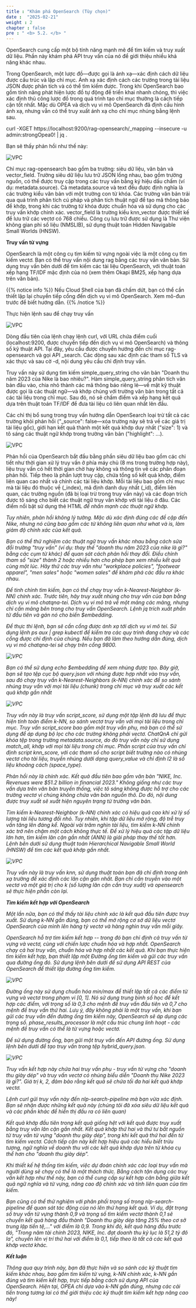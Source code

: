 ```yaml
---
title : "Khám phá OpenSearch (Tùy chọn)"
date :  "2025-02-21" 
weight : 2 
chapter : false
pre : " <b> 5.2. </b> "
---
```

OpenSearch cung cấp một bộ tính năng mạnh mẽ để tìm kiếm và truy xuất dữ liệu. Phần này khám phá API truy vấn của nó để giới thiệu nhiều khả năng khác nhau.

Trong OpenSearch, một lược đồ—được gọi là ánh xạ—xác định cách dữ liệu được cấu trúc và lập chỉ mục. Ánh xạ xác định cách các trường trong tài liệu JSON được phân tích và có thể tìm kiếm được. Trong khi OpenSearch bao gồm tính năng phát hiện lược đồ tự động để triển khai nhanh chóng, thì việc xác định thủ công lược đồ trong quá trình tạo chỉ mục thường là cách tiếp cận tốt nhất. Mặc dù OPEA và dịch vụ vi mô OpenSearch đã định cấu hình ánh xạ, nhưng vẫn có thể truy xuất ánh xạ cho chỉ mục nhúng bằng lệnh sau.

curl -XGET https://localhost:9200/rag-opensearch/_mapping --insecure -u admin:strongOpea0! | jq .

Bạn sẽ thấy phản hồi như thế này:

![VPC](/static/images/5.fwd/image093.png)

Chỉ mục rag-opensearch bao gồm ba trường: siêu dữ liệu, văn bản và vector_field. Trường siêu dữ liệu lưu trữ JSON lồng nhau, bao gồm trường nguồn, có thể được truy cập trong các truy vấn bằng ký hiệu dấu chấm (ví dụ: metadata.source). Cả metadata.source và text đều được định nghĩa là các trường kiểu văn bản với một trường con từ khóa. Các trường văn bản trải qua quá trình phân tích cú pháp và phân tích thuật ngữ để tạo mã thông báo để khớp, trong khi các trường từ khóa được chuẩn hóa và sử dụng cho các truy vấn khớp chính xác. vector_field là trường kiểu knn_vector được thiết kế để lưu trữ các vectơ có 768 chiều. Công cụ lưu trữ được sử dụng là Thư viện không gian phi số liệu (NMSLIB), sử dụng thuật toán Hidden Navigable Small Worlds (HNSW).

**Truy vấn từ vựng**

OpenSearch là một công cụ tìm kiếm từ vựng ngoài việc là một công cụ tìm kiếm vectơ. Bạn có thể truy vấn nội dung rag bằng các truy vấn văn bản. Sử dụng truy vấn bên dưới để tìm kiếm các tài liệu OpenSearch, với thuật toán xếp hạng TF/IDF mặc định của nó (xem thêm Okapi BM25, xếp hạng dựa trên văn bản).

{{% notice info %}}
Nếu Cloud Shell của bạn đã chấm dứt, bạn có thể cần thiết lập lại chuyển tiếp cổng đến dịch vụ vi mô OpenSearch. Xem mô-đun trước để biết hướng dẫn.
{{% /notice %}}

Thực hiện lệnh sau để chạy truy vấn

![VPC](/static/images/5.fwd/image094.png)

Dòng đầu tiên của lệnh chạy lệnh curl, với URL chứa điểm cuối (localhost:9200, được chuyển tiếp đến dịch vụ vi mô OpenSearch) và thông số kỹ thuật API. Tại đây, yêu cầu được chuyển hướng đến chỉ mục rag-opensearch và gọi API _search. Các dòng sau xác định các tham số TLS và xác thực và sau cờ -d, nội dung yêu cầu chỉ định truy vấn.

Truy vấn này sử dụng tìm kiếm simple_query_string cho văn bản "Doanh thu năm 2023 của Nike là bao nhiêu?". Hàm simple_query_string phân tích văn bản đầu vào, chia nhỏ thành các mã thông báo riêng lẻ—về mặt kỹ thuật được gọi là các thuật ngữ—và khớp chúng với trường văn bản trong tất cả các tài liệu trong chỉ mục. Sau đó, nó sẽ chấm điểm và xếp hạng kết quả dựa trên thuật toán TF/IDF để đưa tài liệu có liên quan nhất lên đầu.

Các chỉ thị bổ sung trong truy vấn hướng dẫn OpenSearch loại trừ tất cả các trường khỏi phản hồi ("_source": false—xóa trường này sẽ trả về các giá trị tài liệu gốc), giới hạn kết quả thành một kết quả khớp duy nhất ("size": 1) và tô sáng các thuật ngữ khớp trong trường văn bản ("highlight": ...).

![VPC](/static/images/5.fwd/image095.png)

Phản hồi của OpenSearch bắt đầu bằng phần siêu dữ liệu bao gồm các chi tiết như thời gian xử lý truy vấn ở phía máy chủ (8 ms trong trường hợp này), liệu truy vấn có hết thời gian chờ hay không và thông tin về các phân đoạn phản hồi. Tiếp theo là phần lượt truy cập, chứa tổng số kết quả khớp, điểm liên quan cao nhất và chính các tài liệu khớp. Mỗi tài liệu bao gồm chỉ mục mà tài liệu đó thuộc về (_index), mã định danh duy nhất (_id), điểm liên quan, các trường nguồn (đã bị loại trừ trong truy vấn này) và các đoạn trích được tô sáng cho biết các thuật ngữ truy vấn khớp với tài liệu ở đâu. Các điểm nổi bật sử dụng thẻ HTML <em> để nhấn mạnh các thuật ngữ khớp.

Tuy nhiên, phản hồi không lý tưởng. Mặc dù xác định đúng các đề cập đến Nike, nhưng nó cũng bao gồm các từ không liên quan như what và is, làm giảm độ chính xác của kết quả.

Bạn có thể thử nghiệm các thuật ngữ truy vấn khác nhau bằng cách sửa đổi trường "truy vấn" (ví dụ: thay thế "doanh thu năm 2023 của nike là gì?" bằng các cụm từ khác) để quan sát cách phản hồi thay đổi. Điều chỉnh tham số "size" thành 2 hoặc nhiều hơn cho phép bạn xem nhiều kết quả cùng một lúc. Hãy thử các truy vấn như "workplace policies", "footwear apparel", "men sales" hoặc "women sales" để khám phá các đầu ra khác nhau.

Để tinh chỉnh tìm kiếm, bạn có thể chạy truy vấn k-Nearest-Neighbor (k-NN) chính xác. Trước tiên, hãy truy xuất nhúng cho truy vấn của bạn bằng dịch vụ vi mô chatqna-tei. Dịch vụ vi mô trả về một mảng các mảng, nhưng chỉ cần mảng bên trong cho truy vấn OpenSearch. Lệnh jq trích xuất phần tử đầu tiên và gán nó cho biến $embedding.

Để thực thi lệnh, bạn sẽ cần cổng được ánh xạ tới dịch vụ vi mô tei. Sử dụng lệnh ps aux | grep kubectl để kiểm tra các quy trình đang chạy và các cổng được chỉ định của chúng. Nếu bạn đã làm theo hướng dẫn đúng, dịch vụ vi mô chatqna-tei sẽ chạy trên cổng 9800.

![VPC](/static/images/5.fwd/image096.png)

Bạn có thể sử dụng echo $embedding để xem nhúng được tạo. Bây giờ, bạn sẽ tạo tệp cục bộ query.json với nhúng được hợp nhất vào truy vấn, sau đó chạy truy vấn k-Nearest-Neighbors (k-NN) chính xác để so sánh nhúng truy vấn với mọi tài liệu (chunk) trong chỉ mục và truy xuất các kết quả khớp gần nhất

![VPC](/static/images/5.fwd/image097.png)

Truy vấn này là truy vấn script_score, sử dụng một tập lệnh đã lưu để thực hiện tính toán điểm k-NN, so sánh vectơ truy vấn với mọi tài liệu trong chỉ mục. Truy vấn script_score bao gồm một truy vấn phụ, mà bạn có thể sử dụng để áp dụng bộ lọc cho các trường không phải vectơ. ChatQnA chỉ gửi khóa tệp trong trường metadata.source, do đó truy vấn này chỉ sử dụng match_all, khớp với mọi tài liệu trong chỉ mục. Phần script của truy vấn chỉ định script knn_score, với các tham số cho script biết trường nào có nhúng vectơ cho tài liệu, truyền nhúng dưới dạng query_value và chỉ định l2 là số liệu khoảng cách (space_type).

Phản hồi này là chính xác. Kết quả đầu tiên bao gồm văn bản "NIKE, Inc. Revenues were $51.2 billion in financial 2023." Không giống như các truy vấn dựa trên văn bản truyền thống, việc tô sáng không được hỗ trợ cho các trường vectơ vì chúng không chứa văn bản nguồn thô. Do đó, nội dung được truy xuất sẽ xuất hiện nguyên trạng từ trường văn bản.

Tìm kiếm k-Nearest-Neighbor (k-NN) chính xác có hiệu quả cao khi xử lý số lượng tài liệu tương đối nhỏ. Tuy nhiên, khi tập dữ liệu mở rộng, độ trễ truy vấn tăng lên đáng kể. Ngoài vài trăm nghìn tài liệu, tìm kiếm k-NN chính xác trở nên chậm một cách không thực tế. Để xử lý hiệu quả các tập dữ liệu lớn hơn, tìm kiếm lân cận gần nhất (ANN) là giải pháp thay thế tốt hơn. Lệnh bên dưới sử dụng thuật toán Hierarchical Navigable Small World (HNSW) để tìm các kết quả khớp gần nhất.

![VPC](/static/images/5.fwd/image098.png)

Truy vấn này là truy vấn knn, sử dụng thuật toán bạn đã chỉ định trong ánh xạ trường để xác định các lân cận gần nhất. Bạn chỉ cần truyền vào một vectơ và một giá trị cho k (số lượng lân cận cần truy xuất) và opensearch sẽ thực hiện phần còn lại.

**Tìm kiếm kết hợp với OpenSearch**

Một lần nữa, bạn có thể thấy tài liệu chính xác là kết quả đầu tiên được truy xuất. Sử dụng k-NN gần đúng, bạn có thể mở rộng cơ sở dữ liệu vectơ OpenSearch của mình lên hàng tỷ vectơ và hàng nghìn truy vấn mỗi giây.

OpenSearch hỗ trợ tìm kiếm kết hợp -- trong đó bạn chỉ định cả truy vấn từ vựng và vectơ, cùng với chiến lược chuẩn hóa và hợp nhất. OpenSearch chạy cả hai truy vấn, chuẩn hóa và hợp nhất các kết quả. Khi bạn thực hiện tìm kiếm kết hợp, bạn thiết lập một Đường ống tìm kiếm và gửi các truy vấn qua đường ống đó. Sử dụng lệnh bên dưới để sử dụng API REST của OpenSearch để thiết lập đường ống tìm kiếm.

![VPC](/static/images/5.fwd/image099.png)

Đường ống này sử dụng chuẩn hóa min/max để thiết lập tất cả các điểm từ vựng và vectơ trong phạm vi [0, 1]. Nó sử dụng trung bình số học để kết hợp các điểm, với trọng số là 0,3 cho mệnh đề truy vấn đầu tiên và 0,7 cho mệnh đề truy vấn thứ hai. Lưu ý, đây không phải là một truy vấn, khi bạn gửi các truy vấn đến đường ống tìm kiếm này, OpenSearch sẽ áp dụng các trọng số. phase_results_processor là một cấu trúc chung linh hoạt - các mệnh đề truy vấn có thể là từ vựng hoặc vectơ.

Để sử dụng đường ống, bạn gửi một truy vấn đến API đường ống. Sử dụng lệnh bên dưới để tạo truy vấn trong tệp hybrid_query.json.

![VPC](/static/images/5.fwd/image100.png)

Truy vấn kết hợp này chứa hai truy vấn phụ - truy vấn từ vựng cho "doanh thu giày dép" và truy vấn vectơ có nhúng biểu diễn "Doanh thu Nike 2023 là gì?". Giá trị k, 2, đảm bảo rằng kết quả sẽ chứa tối đa hai kết quả khớp vectơ.

Lệnh curl gửi truy vấn này đến nlp-search-pipeline mà bạn vừa xác định. Bạn sẽ nhận được những kết quả này (chúng tôi đã xóa siêu dữ liệu kết quả và các phần khác để hiển thị đầu ra có liên quan)

Kết quả khớp đầu tiên trong kết quả giống hệt với kết quả được truy xuất bằng truy vấn lân cận gần nhất. Kết quả khớp thứ hai và thứ tư bắt nguồn từ truy vấn từ vựng "doanh thu giày dép", trong khi kết quả thứ hai đến từ tìm kiếm vectơ. Cách tiếp cận này kết hợp hiệu quả các hiểu biết trừu tượng, ngữ nghĩa về doanh thu với các kết quả khớp dựa trên từ khóa cụ thể hơn cho "doanh thu giày dép".

Khi thiết kế hệ thống tìm kiếm, việc dự đoán chính xác các loại truy vấn mà người dùng sẽ chạy có thể là một thách thức. Bằng cách tận dụng các truy vấn kết hợp như thế này, bạn có thể cung cấp sự kết hợp cân bằng giữa kết quả ngữ nghĩa và từ vựng, nâng cao độ chính xác và tính liên quan của tìm kiếm.

Bạn cũng có thể thử nghiệm với phân phối trọng số trong nlp-search-pipeline để quan sát tác động của nó lên thứ hạng kết quả. Ví dụ, đặt trọng số truy vấn từ vựng thành 0,9 và trọng số tìm kiếm vectơ thành 0,1 sẽ chuyển kết quả hàng đầu thành "Doanh thu giày dép tăng 25% theo cơ sở trung lập tiền tệ,..." với điểm là 0,9. Trong khi đó, kết quả hàng đầu trước đó, "Trong năm tài chính 2023, NIKE, Inc. đạt doanh thu kỷ lục là 51,2 tỷ đô la", chuyển lên vị trí thứ hai với điểm là 0,1, tiếp theo là tất cả các kết quả khớp vectơ khác.

**Kết luận**

Thông qua quy trình này, bạn đã thực hiện và so sánh các kỹ thuật tìm kiếm khác nhau, bao gồm tìm kiếm từ vựng, k-NN chính xác, k-NN gần đúng và tìm kiếm kết hợp, trực tiếp bằng cách sử dụng API của OpenSearch. Hiện tại, OPEA chỉ dựa vào k-NN gần đúng, nhưng các cải tiến trong tương lai có thể giới thiệu các kỹ thuật tìm kiếm kết hợp nâng cao này!
